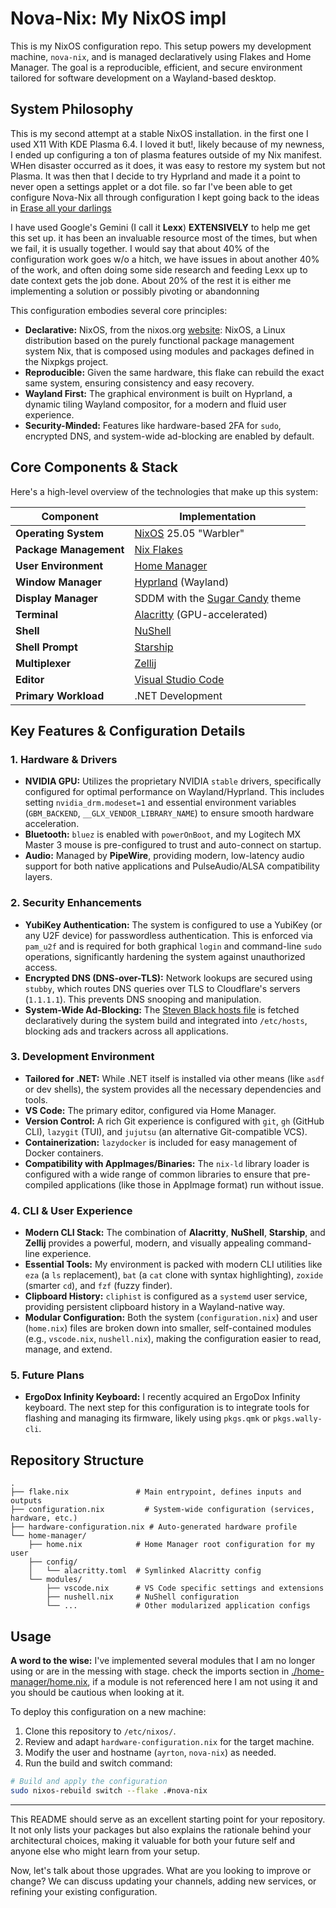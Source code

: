 
# Nova-Nix: My NixOS impl

This is my NixOS configuration repo. This setup powers my development machine, `nova-nix`, and is managed declaratively using Flakes and Home Manager. The goal is a reproducible, efficient, and secure environment tailored for software development on a Wayland-based desktop.

## System Philosophy

This is my second attempt at a stable NixOS installation. in the first one I used X11 With KDE Plasma 6.4. I loved it but!, likely because of my newness, I ended up configuring a ton of plasma features outside of my Nix manifest. WHen disaster occurred as it does, it was easy to restore my system but not Plasma. It was then that I decide to try Hyprland and made it a point to never open a settings applet or a dot file. so far I've been able to get configure Nova-Nix all through configuration I kept going back to the ideas in [Erase all your darlings](https://grahamc.com/blog/erase-your-darlings/)

I have used Google's Gemini (I call it **Lexx**) **EXTENSIVELY** to help me get this set up. it has been an invaluable resource most of the times, but when we fail, it is usually together. I would say that about 40% of the configuration work goes w/o a hitch, we have issues in about another 40% of the work, and often doing some side research and feeding Lexx up to date context gets the job done. About 20% of the rest it is either me implementing a solution or possibly pivoting or abandonning 

This configuration embodies several core principles:

*   **Declarative:** NixOS, from the nixos.org [website](https://nixos.org/manual/nixos/stable/#preface): NixOS, a Linux distribution based on the purely functional package management system Nix, that is composed using modules and packages defined in the Nixpkgs project.
*   **Reproducible:** Given the same hardware, this flake can rebuild the exact same system, ensuring consistency and easy recovery.
*   **Wayland First:** The graphical environment is built on Hyprland, a dynamic tiling Wayland compositor, for a modern and fluid user experience.
*   **Security-Minded:** Features like hardware-based 2FA for `sudo`, encrypted DNS, and system-wide ad-blocking are enabled by default.

## Core Components & Stack

Here's a high-level overview of the technologies that make up this system:

| Component             | Implementation                                                                                               |
| --------------------- | ------------------------------------------------------------------------------------------------------------ |
| **Operating System**  | [NixOS](https://nixos.org/) 25.05 "Warbler"                                                                    |
| **Package Management**| [Nix Flakes](https://nixos.wiki/wiki/Flakes)                                                                   |
| **User Environment**  | [Home Manager](https://github.com/nix-community/home-manager)                                                  |
| **Window Manager**    | [Hyprland](https://hyprland.org/) (Wayland)                                                                    |
| **Display Manager**   | SDDM with the [Sugar Candy](https://gitlab.com/Zhaith-Izaliel/sddm-sugar-candy-nix) theme                        |
| **Terminal**          | [Alacritty](https://alacritty.org/) (GPU-accelerated)                                                          |
| **Shell**             | [NuShell](https://www.nushell.sh/)                                                                             |
| **Shell Prompt**      | [Starship](https://starship.rs/)                                                                               |
| **Multiplexer**       | [Zellij](https://zellij.dev/)                                                                                  |
| **Editor**            | [Visual Studio Code](https://code.visualstudio.com/)                                                           |
| **Primary Workload**  | .NET Development                                                                                             |

## Key Features & Configuration Details

### 1. Hardware & Drivers

*   **NVIDIA GPU:** Utilizes the proprietary NVIDIA `stable` drivers, specifically configured for optimal performance on Wayland/Hyprland. This includes setting `nvidia_drm.modeset=1` and essential environment variables (`GBM_BACKEND`, `__GLX_VENDOR_LIBRARY_NAME`) to ensure smooth hardware acceleration.
*   **Bluetooth:** `bluez` is enabled with `powerOnBoot`, and my Logitech MX Master 3 mouse is pre-configured to trust and auto-connect on startup.
*   **Audio:** Managed by **PipeWire**, providing modern, low-latency audio support for both native applications and PulseAudio/ALSA compatibility layers.

### 2. Security Enhancements

*   **YubiKey Authentication:** The system is configured to use a YubiKey (or any U2F device) for passwordless authentication. This is enforced via `pam_u2f` and is required for both graphical `login` and command-line `sudo` operations, significantly hardening the system against unauthorized access.
*   **Encrypted DNS (DNS-over-TLS):** Network lookups are secured using `stubby`, which routes DNS queries over TLS to Cloudflare's servers (`1.1.1.1`). This prevents DNS snooping and manipulation.
*   **System-Wide Ad-Blocking:** The [Steven Black hosts file](https://github.com/StevenBlack/hosts) is fetched declaratively during the system build and integrated into `/etc/hosts`, blocking ads and trackers across all applications.

### 3. Development Environment

*   **Tailored for .NET:** While .NET itself is installed via other means (like `asdf` or dev shells), the system provides all the necessary dependencies and tools.
*   **VS Code:** The primary editor, configured via Home Manager.
*   **Version Control:** A rich Git experience is configured with `git`, `gh` (GitHub CLI), `lazygit` (TUI), and `jujutsu` (an alternative Git-compatible VCS).
*   **Containerization:** `lazydocker` is included for easy management of Docker containers.
*   **Compatibility with AppImages/Binaries:** The `nix-ld` library loader is configured with a wide range of common libraries to ensure that pre-compiled applications (like those in AppImage format) run without issue.

### 4. CLI & User Experience

*   **Modern CLI Stack:** The combination of **Alacritty**, **NuShell**, **Starship**, and **Zellij** provides a powerful, modern, and visually appealing command-line experience.
*   **Essential Tools:** My environment is packed with modern CLI utilities like `eza` (a `ls` replacement), `bat` (a `cat` clone with syntax highlighting), `zoxide` (smarter `cd`), and `fzf` (fuzzy finder).
*   **Clipboard History:** `cliphist` is configured as a `systemd` user service, providing persistent clipboard history in a Wayland-native way.
*   **Modular Configuration:** Both the system (`configuration.nix`) and user (`home.nix`) files are broken down into smaller, self-contained modules (e.g., `vscode.nix`, `nushell.nix`), making the configuration easier to read, manage, and extend.

### 5. Future Plans

*   **ErgoDox Infinity Keyboard:** I recently acquired an ErgoDox Infinity keyboard. The next step for this configuration is to integrate tools for flashing and managing its firmware, likely using `pkgs.qmk` or `pkgs.wally-cli`.

## Repository Structure

```
.
├── flake.nix               # Main entrypoint, defines inputs and outputs
├── configuration.nix         # System-wide configuration (services, hardware, etc.)
├── hardware-configuration.nix # Auto-generated hardware profile
└── home-manager/
    ├── home.nix            # Home Manager root configuration for my user
    ├── config/
    │   └── alacritty.toml  # Symlinked Alacritty config
    └── modules/
        ├── vscode.nix      # VS Code specific settings and extensions
        ├── nushell.nix     # NuShell configuration
        └── ...             # Other modularized application configs
```

## Usage

**A word to the wise:** I've implemented several modules that I am no longer using or are in the messing with stage. check the imports section in [./home-manager/home.nix](https://github.com/ayrtons2k/nova-nix/blob/main/home-manager/home.nix), if a module is not referenced here I am not using it and you should be cautious when looking at it.

To deploy this configuration on a new machine:

1.  Clone this repository to `/etc/nixos/`.
2.  Review and adapt `hardware-configuration.nix` for the target machine.
3.  Modify the user and hostname (`ayrton`, `nova-nix`) as needed.
4.  Run the build and switch command:

```sh
# Build and apply the configuration
sudo nixos-rebuild switch --flake .#nova-nix
```

---

This README should serve as an excellent starting point for your repository. It not only lists your packages but also explains the rationale behind your architectural choices, making it valuable for both your future self and anyone else who might learn from your setup.

Now, let's talk about those upgrades. What are you looking to improve or change? We can discuss updating your channels, adding new services, or refining your existing configuration.